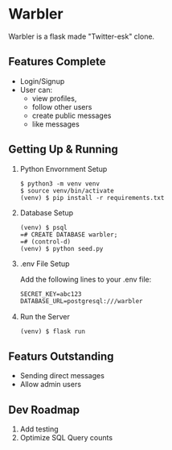 # Warbler
Warbler is a flask made "Twitter-esk" clone. 

## Features Complete
- Login/Signup
- User can: 
    - view profiles, 
    - follow other users
    - create public messages
    - like messages

## Getting Up & Running
1. Python Envornment Setup
    ```console
    $ python3 -m venv venv
    $ source venv/bin/activate
    (venv) $ pip install -r requirements.txt
    ```
2. Database Setup
    ```console
    (venv) $ psql
    =# CREATE DATABASE warbler;
    =# (control-d)
    (venv) $ python seed.py
    ```
3. .env File Setup

    Add the following lines to your .env file:
    ```txt
    SECRET_KEY=abc123
    DATABASE_URL=postgresql:///warbler
    ```
4. Run the Server
    ```console
    (venv) $ flask run
    ```

## Featurs Outstanding
- Sending direct messages
- Allow admin users

## Dev Roadmap
1. Add testing
2. Optimize SQL Query counts
